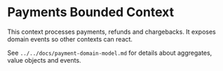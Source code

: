 # Payments Bounded Context

This context processes payments, refunds and chargebacks. It exposes domain events so other contexts can react.

See `../../docs/payment-domain-model.md` for details about aggregates, value objects and events.
